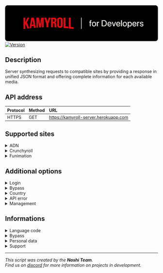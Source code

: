 ![Kamyroll-Developers](/resources/kamyroll_developers.png?raw=true)  
[![Version](https://img.shields.io/badge/Version-v2022.02.01-green.svg)](https://shields.io/)
## Description
Server synthesizing requests to compatible sites by providing a response in unified JSON format and offering complete information for each available media.

## API address
| Protocol        | Method         | URL                                    |
| :-------------- | :------------- | :------------------------------------- |
| HTTPS           | GET            | https://kamyroll-server.herokuapp.com  |

## Supported sites
<details><summary>ADN</summary>

Website: https://animedigitalnetwork.fr

## Parent
```https
  GET /v1/parent
```
| Parameter     | Type       | Description                      |
| :------------ | :--------- | :------------------------------- |
| `channel_id`  | `string`   | **Required**. Service name       |
| `slug_title`  | `string`   | **Required**. Parent slug title  |
| `country`     | `string`   | **Required**. Region location    |

## Streams
```https
  GET /v1/streams
```
| Parameter     | Type       | Description                    |
| :------------ | :--------- | :----------------------------- |
| `channel_id`  | `string`   | **Required**. Service name     |
| `id`          | `string`   | **Required**. Episode ID       |
| `country`     | `string`   | **Required**. Region location  |

## Supported type
| Type          | Parent              | Streams             |
| :------------ | :------------------ | :------------------ |
| Series        | :white_check_mark:  | :x:                 |
| Episode       | :x:                 | :white_check_mark:  |
| OAV           | :white_check_mark:  | :white_check_mark:  |
| Feature film  | :white_check_mark:  | :white_check_mark:  |
| Short film    | :white_check_mark:  | :white_check_mark:  |

## Use
| URL           | `/video/one-piece/17889-episode-1000-puissance-hors-du-commun-l-equipage-du-chapeau-de-paille-au-complet`  |
| :------------ | :--------------------------------------------------------------------------------------------------------- |
| `channel_id`  | `adn`                                                                                                      |
| `slug_title`  | `one-piece`                                                                                                |
| `id`          | `17889`                                                                                                    |
| `country`     | `fr`                                                                                                       |

## Availablity
| Type              | Availablity                  |
| :---------------- | :--------------------------- |
| Streams type      | `adaptive_hls`               |
| Subtitles locale  | `fr-FR`                      |
| Subtitles format  | `ass`                        |
| Resolutions       | `360`, `480`, `720`, `1080`  |

</details>

<details><summary>Crunchyroll</summary>

Website: https://beta.crunchyroll.com

## Parent
```https
  GET /v1/parent
```
| Parameter     | Type       | Description                 |
| :------------ | :--------- | :-------------------------- |
| `channel_id`  | `string`   | **Required**. Service name  |
| `id`          | `string`   | **Required**. Parent ID     |
| `locale`      | `string`   | Language code               |

## Streams
```https
  GET /v1/streams
```
| Parameter     | Type       | Description                 |
| :------------ | :--------- | :-------------------------- |
| `channel_id`  | `string`   | **Required**. Service name  |
| `id`          | `string`   | **Required**. Episode ID    |
| `locale`      | `string`   | Language code               |

## Supported type
| Type           | Parent              | Streams             |
| :------------- | :------------------ | :------------------ |
| Series         | :white_check_mark:  | :x:                 |
| Episode        | :x:                 | :white_check_mark:  |
| Movie listing  | :white_check_mark:  | :x:                 |
| Movie          | :x:                 | :white_check_mark:  |

## Use
| URL           | `/watch/G2XU03VQ5/overwhelming-strength-the-straw-hats-come-together`  |
| :------------ | :--------------------------------------------------------------------- |
| `channel_id`  | `crunchyroll`                                                          |
| `id`          | `G2XU03VQ5`                                                            |

## Availablity
| Type              | Availablity                                                                                                  |
| :---------------- | :----------------------------------------------------------------------------------------------------------- |
| Streams type      | `adaptive_hls`                                                                                               |
| Subtitles locale  | `ar-SA`, `de-DE`, `en-US`, `es-419`, `es-ES`, `fr-FR`, `it-IT`, `pt-BR`, `pt-PT`, `ru-RU`, `tr-TR`, `ar-ME`  |
| Subtitles format  | `ass`                                                                                                        |
| Resolutions       | `80`, `240`, `360`, `480`, `720`, `1080`                                                                     |

</details>

<details><summary>Funimation</summary>

website:  https://www.funimation.com

## Parent
```https
  GET /v1/parent
```
| Parameter     | Type       | Description                      |
| :------------ | :--------- | :------------------------------- |
| `channel_id`  | `string`   | **Required**. Service name       |
| `slug_title`  | `string`   | **Required**. Parent slug title  |

## Streams
```https
  GET /v1/streams
```
| Parameter       | Type       | Description                      |
| :-------------- | :--------- | :------------------------------- |
| `channel_id`    | `string`   | **Required**. Service name       |
| `slug_title`    | `string`   | **Required**. Parent slug title  |
| `slug_episode`  | `string`   | **Required**. Slug episode       |

## Supported type
| Type           | Parent              | Streams             |
| :------------- | :------------------ | :------------------ |
| Series         | :white_check_mark:  | :x:                 |
| Episode        | :white_check_mark:  | :white_check_mark:  |
| Trailer        | :white_check_mark:  | :white_check_mark:  |
| Movie          | :white_check_mark:  | :white_check_mark:  |

## Use
| URL             | `/v/fairy-tail/natsu-vs-yuka-the-wave-user`  |
| :-------------- | :------------------------------------------- |
| `channel_id`    | `funimation`                                 |
| `slug_title`    | `fairy-tail`                                 |
| `slug_episode`  | `natsu-vs-yuka-the-wave-user`                |

## Availablity
| Type              | Availablity                                                                                 |
| :---------------- | :------------------------------------------------------------------------------------------ |
| Streams type      | `simulcast_adaptive_hls`, `simulcast_mobile_mp4`, `uncut_adaptive_hls`, `uncut_mobile_mp4`  |
| Subtitles locale  | `en-US` `pt-BR`, `es-419`, `zh-CN`                                                          |
| Subtitles format  | `ass`                                                                                       |
| Resolutions       | `234`, `360`, `432`, `540`, `720`, `1080`                                                   |

</details>

## Additional options
<details><summary>Login</summary>

Allows you to log in to use your subscription to unlock content.

| Parameter   | Type       | Description  |
| :---------- | :--------- | :----------- |
| `email`     | `string`   | Email        |
| `password`  | `string`   | Password     |

## Supported sites
| Type         | Supported           |
| :----------- | :------------------ |
| ADN          | :white_check_mark:  |
| Crunchyroll  | :white_check_mark:  |
| Funimation   | :white_check_mark:  |

</details>

<details><summary>Bypass</summary>

Allows you to get premium content without needing a subscription.

| Parameter   | Type       | Description  |
| :---------- | :--------- | :----------- |
| `bypass`    | `boolean`  | Activate     |

## Supported sites
| Type         | Supported           |
| :----------- | :------------------ |
| ADN          | :white_check_mark:  |
| Crunchyroll  | :white_check_mark:  |
| Funimation   | :white_check_mark:  |

</details>

<details><summary>Country</summary>

Allows you to load a catalog from a specific region.

| Parameter   | Type       | Description      |
| :---------- | :--------- | :--------------- |
| `country`    | `string`  | Region location  |

## Supported sites
| Type         | Supported           |
| :----------- | :------------------ |
| ADN          | :white_check_mark:  |
| Crunchyroll  | :white_check_mark:  |
| Funimation   | :white_check_mark:  |

## Supported countries
| Code  | Language            |
| :---- | :------------------ |
| `ar`  | Argentina           |
| `at`  | Austria             |
| `au`  | Australia           |
| `be`  | Belgium             |
| `bg`  | Bulgaria            |
| `br`  | Brazil              |
| `ca`  | Canada              |
| `ch`  | Switzerland         |
| `cl`  | Chile               |
| `co`  | Colombia            |
| `cz`  | Czech Republic      |
| `de`  | Germany             |
| `dk`  | Denmark             |
| `es`  | Spain               |
| `fi`  | Finland             |
| `fr`  | France              |
| `gb`  | United Kingdom      |
| `gr`  | Greece              |
| `hk`  | Hong Kong           |
| `hr`  | Croatia             |
| `hu`  | Hungary             |
| `id`  | Indonesia           |
| `ie`  | Ireland             |
| `il`  | Israel              |
| `in`  | India               |
| `is`  | Iceland             |
| `it`  | Italy               |
| `jp`  | Japan               |
| `kr`  | Korea               |
| `mx`  | Mexico              |
| `nl`  | Netherlands         |
| `no`  | Norway              |
| `nz`  | New Zealand         |
| `pl`  | Poland              |
| `ro`  | Romania             |
| `ru`  | Russian Federation  |
| `se`  | Sweden              |
| `sg`  | Singapore           |
| `sk`  | Slovakia            |
| `tr`  | Turkey              |
| `uk`  | United Kingdom      |
| `us`  | USA                 |

</details>

<details><summary>API error</summary>

Form of an api error.

````json
{"error": true, "code": "bad_auth_params", "message": "Unauthenticated request."}
````
## Errors list
| Code                        | Message                                                          |
| :-------------------------- | :--------------------------------------------------------------- |
| `bad_identifiers`           | `The identification information is invalid.`                     |
| `bad_bypass`                | `Bypass service is unavailable.`                                 |
| `bad_service`               | `The service is unavailable.`                                    |
| `bad_bypass_declaration`    | `Bypass declaration error.`                                      |
| `bad_password_entry`        | `Password is not defined.`                                       |
| `bad_email_entry`           | `Email is not defined.`                                          |
| `bad_bypass_definition`     | `The bypass cannot be activated with the use of an identifier.`  |
| `bad_country`               | `Country is not available or does not exist.`                    |
| `bad_initialize`            | `Service initialization error.`                                  |
| `bad_service_country`       | `The service is not available in this country.`                  |
| `bad_locale`                | `This locale does not exist.`                                    |
| `unknown_id`                | `Id was not recognized.`                                         |
| `missing_id`                | `Id is undefined.`                                               |
| `unknown_type`              | `The type is not recognized.`                                    |
| `bad_id_type`               | `The defined id is not compatible.`                              |
| `premium_only`              | `Video requires premium access.`                                 |
| `bad_playback`              | `An error occurred while loading the playbacks.`                 |
| `bad_href`                  | `Unable to load href.`                                           |
| `bad_show_id`               | `Unable to load show id.`                                        |
| `bad_slug_title`            | `Unable to load slug title.`                                     |
| `bad_episode_extract`       | `Error extracting episode.`                                      |
| `bad_movie_extract`         | `Error extracting movie.`                                        |
| `bad_series_extract`        | `Error extracting series.`                                       |
| `missing_channel_id`        | `Channel id is undefined.`                                       |
| `missing_slug_title`        | `Slug title is undefined.`                                       |
| `missing_slug_episode`      | `Slug episode is undefined.`                                     |
| `unknown_channel_id`        | `Channel id was not recognized.`                                 |
| `unknown_extractor`         | `Unable to set extractor.`                                       |
| `bad_player_initialize`     | `A player initialization error has occurred.`                    |
| `bad_player_connection`     | `Unable to connect to the player. Try again.`                    |
| `unknown_error`             | `An unknown error has occurred.`                                 |
| `bad_videos`                | `Unable to find the video associated with the id.`               |
| `missing_json`              | `Json is undefined.`                                             |
| `bad_json`                  | `Json data is invalid.`                                          |
| `unsupported_channel`       | `The channel is not supported.`                                  |
| `bad_subtitles`             | `An error occurred while creating the subtitles.`                |
| `bad_auth_params`           | `Unauthenticated request.`                                       |
| `mature_content`            | `You need to enable mature content.`                             |
| `bad_proxy_initialization`  | `An error occurred while creating the proxy.`                    |
| `bad_proxy_identification`  | `An error occurred during proxy authentication.`                 |
| `bad_ip_loading`            | `An error occurred while loading the IP.`                        |
| `missing_token`             | `Token is undefined.`                                            |
| `bad_token`                 | `The access token is invalid.`                                   |
| `bad_reset`                 | `An error occurred while resetting.`                             |
| `drm_restrictions`          | `The video is blocked by a DRM.`                                 |

</details>

<details><summary>Management</summary>

## IP

Displays server information.

```https
  GET /ip
```

## Config

Display the current server status with the list of available services.

```https
  GET /v2/config
```

## Stats

Shows how often the server is used.

```https
  GET /stats
```
| Parameter  | Type       | Description                 |
| :--------- | :--------- | :-------------------------- |
| `token`    | `string`   | **Required**. Access token  |
| `reset`    | `boolean`  | Reset                       |

</details>


## Informations
<details><summary>Language code</summary>

| Code      | Language               |
| :-------- | :--------------------- |
| `ar-SA`   | Arabic (Saudi Arabia)  |
| `de-DE`   | German                 |
| `en-US`   | English (USA)          |
| `es-419`  | Spanish                |
| `es-ES`   | Spanish (Spain)        |
| `fr-FR`   | French (France)        |
| `it-IT`   | Italian                |
| `pt-BR`   | Portuguese (Brazil)    |
| `pt-PT`   | Portuguese (Portugal)  |
| `ru-RU`   | Russian                |
| `zh-CN`   | Chinese                |
| `tr-TR`   | Turkish                |
| `ar-ME`   | Arabic (Montenegro)    |
| `ja-JP`   | Japanese               |
| ``        | Off                    |

</details>

<details><summary>Bypass</summary>

## Working
The bypass consists of being able to unlock access to videos reserved for paying subscribers on the various price-based services. However, this is not a bug or a fault of the sites. The bypass works using real paid accounts that allow you to generate streaming links thanks to them. This service is offered for free although it is a real cost, that's why not all platforms are supported or the bypass may be unavailable for some of them.

## Identification
The bypass is associated with accounts internal to the script, it does not use credentials data from other API users. Bypass credentials are not disclosed in any way and may be removed at the donor's request if desired.

</details>

<details><summary>Personal data</summary>

All the information sent used with the API, whether it is the services used, identification information or even the targeted media are not saved.

</details>

<details><summary>Support</summary>

If you like the service, you have several possibilities to help us by contacting us on our discord server.
To support us, you can:
- Donate money to ensure bypass longevity and developer support
- Share your premium account credentials for use as a bypass
- Talk about us to developers or communities

</details>


---
*This script was created by the __Nashi Team__.  
Find us on [discord](https://discord.com/invite/g6JzYbh) for more information on projects in development.*

